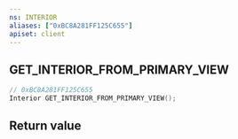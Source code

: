 ```yaml
---
ns: INTERIOR
aliases: ["0xBC8A281FF125C655"]
apiset: client
---
```

## GET_INTERIOR_FROM_PRIMARY_VIEW

```c
// 0xBC8A281FF125C655
Interior GET_INTERIOR_FROM_PRIMARY_VIEW();
```



## Return value

